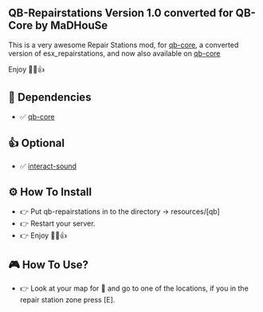 ## QB-Repairstations Version 1.0 converted for QB-Core by MaDHouSe
This is a very awesome Repair Stations mod, for [qb-core](https://github.com/qbcore-framework/qb-core), 
a converted version of esx_repairstations, and now also available on [qb-core](https://github.com/qbcore-framework/)

Enjoy 👊😁👍


## 💪 Dependencies
- ✅ [qb-core](https://github.com/qbcore-framework/qb-core)


## 👍 Optional
- ✅ [interact-sound](https://github.com/qbcore-framework/interact-sound)


## ⚙️ How To Install
- 👉 Put qb-repairstations in to the directory -> resources/[qb] 
- 👉 Restart your server.
- 👉 Enjoy 👊😁👍


## 🎮 How To Use?
- 👉 Look at your map for 🔧 and go to one of the locations, if you in the repair station zone press [E].
